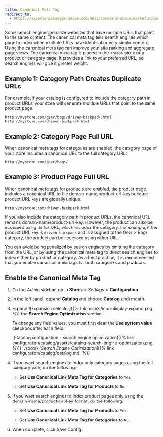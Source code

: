```yaml
---
title: Canonical Meta Tag
redirect_to:
  - https://experienceleague.adobe.com/docs/commerce-admin/marketing/seo/meta-data.html#canonical-meta-tag
---
```


Some search engines penalize websites that have multiple URLs that point to the same content. The canonical meta tag tells search engines which page to index when multiple URLs have identical or very similar content. Using the canonical meta tag can improve your site ranking and aggregate page views. The canonical meta tag is placed in the `<head>` block of a product or category page. It provides a link to your preferred URL, so search engines will give it greater weight.

## Example 1: Category Path Creates Duplicate URLs

For example, if your catalog is configured to include the category path in product URLs, your store will generate multiple URLs that point to the same product page.

    http://mystore.com/gear/bags/driven-backpack.html
    http://mystore.com/driven-backpack.html

## Example 2: Category Page Full URL

When canonical meta tags for categories are enabled, the category page of your store includes a canonical URL to the full category URL:

    http://mystore.com/gear/bags/

## Example 3: Product Page Full URL

When canonical meta tags for products are enabled, the product page includes a canonical URL to the domain-name/product-url-key because product URL keys are globally unique.

    http://mystore.com/driven-backpack.html

If you also include the category path in product URLs, the canonical URL remains domain-name/product-url-key. However, the product can also be accessed using its full URL, which includes the category. For example, if the product URL key is `driven-backpack` and is assigned to the Gear > Bags category, the product can be accessed using either URL.

You can avoid being penalized by search engines by omitting the category from the URL, or by using the canonical meta tag to direct search engines to index either by product or category. As a best practice, it is recommended that you enable canonical meta tags for both categories and products.

## Enable the Canonical Meta Tag

1. On the _Admin_ sidebar, go to **Stores** > _Settings_ > **Configuration**.

1. In the left panel, expand **Catalog** and choose **Catalog** underneath.

1. Expand ![Expansion selector]({% link assets/icon-display-expand.png %}) the **Search Engine Optimization** section.

    To change any field values, you must first clear the **Use system value** checkbox after each field.

    ![Catalog configuration - search engine optimization]({% link configuration/catalog/assets/catalog-search-engine-optimization.png %}){: .zoom}
    [_Search Engine Optimization_]({% link configuration/catalog/catalog.md -%})

1. If you want search engines to index only category pages using the full category path, do the following:

    - Set **Use Canonical Link Meta Tag for Categories** to `Yes`.

    - Set **Use Canonical Link Meta Tag for Products** to `No`.

1. If you want search engines to index product pages only using the domain-name/product-url-key format, do the following:

    - Set **Use Canonical Link Meta Tag for Products** to `Yes`.

    - Set **Use Canonical Link Meta Tag for Categories** to `No`.

1. When complete, click <span class="btn">Save Config</span> .
